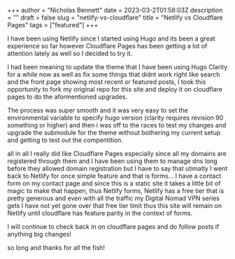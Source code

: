 +++
author = "Nicholas Bennett"
date = 2023-03-2T01:58:03Z
description = ""
draft = false
slug = "netlify-vs-cloudflare"
title = "Netlify vs Cloudflare Pages"
tags = ["featured"]
+++

I have been using Netlify since I started using Hugo and its been a great experience so far however Cloudflare Pages has been getting a lot of attention lately as well so I decided to try it.

I had been meaning to update the theme that I have been using Hugo Clarity for a while now as well as fix some things that didnt work right like search and the front page showing most recent or featured posts, I took this opportunity to fork my original repo for this site and deploy it on cloudflare pages to do the aformentioned upgrades. 

The process was super smooth and it was very easy to set the environmental variable to specify hugo version (clarity requires revision 90 something or higher) and then i was off to the races to test my changes and upgrade the submodule for the theme without bothering my current setup and getting to test out the compentition. 

all in all I really did like Cloudflare Pages especially since all my domains are registered through them and I have been using them to manage dns long before they allowed domain registration but I have to say that utimatly I went back to Netlify for once simple feature and that is forms... I have a contact form on my contact page and since this is a static site it takes a little bit of magic to make that happen, thus Netlify forms, Netlify has a free tier that is pretty generous and even with all the traffic my Digital Nomad VPN series gets I have not yet gone over that free tier limit thus this site will remain on Netlify until cloudflare has feature parity in the context of forms. 

I will continue to check back in on cloudflare pages and do follow posts if anything big changes!

so long and thanks for all the fish!